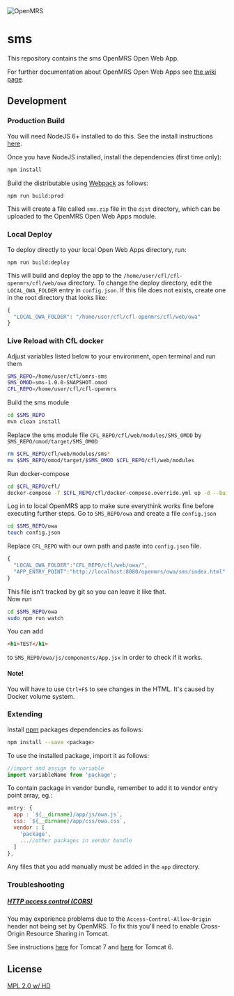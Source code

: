 <img src="https://cloud.githubusercontent.com/assets/668093/12567089/0ac42774-c372-11e5-97eb-00baf0fccc37.jpg" alt="OpenMRS"/>

# sms

This repository contains the sms OpenMRS Open Web App.

For further documentation about OpenMRS Open Web Apps see
[the wiki page](https://wiki.openmrs.org/display/docs/Open+Web+Apps+Module).

## Development

### Production Build

You will need NodeJS 6+ installed to do this. See the install instructions [here](https://nodejs.org/en/download/package-manager/).

Once you have NodeJS installed, install the dependencies (first time only):

```sh
npm install
```

Build the distributable using [Webpack](https://webpack.github.io/) as follows:

````sh
npm run build:prod
````

This will create a file called `sms.zip` file in the `dist` directory,
which can be uploaded to the OpenMRS Open Web Apps module.

### Local Deploy

To deploy directly to your local Open Web Apps directory, run:

````
npm run build:deploy
````

This will build and deploy the app to the `/home/user/cfl/cfl-openmrs/cfl/web/owa`
directory. To change the deploy directory, edit the `LOCAL_OWA_FOLDER` entry in
`config.json`. If this file does not exists, create one in the root directory
that looks like:

```js
{
  "LOCAL_OWA_FOLDER": "/home/user/cfl/cfl-openmrs/cfl/web/owa"
}
```

### Live Reload with CfL docker

Adjust variables listed below to your environment, open terminal and run them
```bash
SMS_REPO=/home/user/cfl/omrs-sms
SMS_OMOD=sms-1.0.0-SNAPSHOT.omod
CFL_REPO=/home/user/cfl/cfl-openmrs
```
Build the sms module
```bash
cd $SMS_REPO
mvn clean install
```
Replace the sms module file `CFL_REPO/cfl/web/modules/SMS_OMOD` by `SMS_REPO/omod/target/SMS_OMOD`
```bash
rm $CFL_REPO/cfl/web/modules/sms*
mv $SMS_REPO/omod/target/$SMS_OMOD $CFL_REPO/cfl/web/modules
```
Run docker-compose
```bash
cd $CFL_REPO/cfl/
docker-compose -f $CFL_REPO/cfl/docker-compose.override.yml up -d --build
```
Log in to local OpenMRS app to make sure everythink works fine before executing further steps.
Go to `SMS_REPO/owa` and create a file `config.json`
```bash
cd $SMS_REPO/owa
touch config.json
```
Replace `CFL_REPO` with our own path and paste into `config.json` file. 
```js
{
  "LOCAL_OWA_FOLDER":"CFL_REPO/cfl/web/owa/",
  "APP_ENTRY_POINT":"http://localhost:8080/openmrs/owa/sms/index.html"
}
```
This file isn't tracked by git so you can leave it like that.
<br/>
Now run
```bash
cd $SMS_REPO/owa
sudo npm run watch
```
You can add
```html
<h1>TEST</h1>
```
to `SMS_REPO/owa/js/components/App.jsx` in order to check if it works.

#### Note!
You will have to use `Ctrl+F5` to see changes in the HTML. It's caused by Docker volume system. 

### Extending

Install [npm](http://npmjs.com/) packages dependencies as follows:

````sh
npm install --save <package>
````

To use the installed package, import it as follows:

````js
//import and assign to variable
import variableName from 'package';
````

To contain package in vendor bundle, remember to add it to vendor entry point array, eg.:

````js
entry: {
  app : `${__dirname}/app/js/owa.js`,
  css: `${__dirname}/app/css/owa.css`,
  vendor : [
    'package',
    ...//other packages in vendor bundle
  ]
},
````

Any files that you add manually must be added in the `app` directory.

### Troubleshooting

##### [HTTP access control (CORS)](https://developer.mozilla.org/en-US/docs/Web/HTTP/Access_control_CORS)

You may experience problems due to the `Access-Control-Allow-Origin` header not
being set by OpenMRS. To fix this you'll need to enable Cross-Origin Resource
Sharing in Tomcat.

See instructions [here](http://enable-cors.org/server_tomcat.html) for Tomcat 7 and [here](https://www.dforge.net/2013/09/16/enabling-cors-on-apache-tomcat-6/) for Tomcat 6.

## License

[MPL 2.0 w/ HD](http://openmrs.org/license/)
